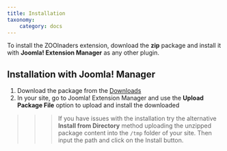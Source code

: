 ```yaml
---
title: Installation
taxonomy:
    category: docs
---
```


To install the ZOOlnaders extension, download the **zip** package and install it with **Joomla! Extension Manager** as any other plugin.

## Installation with Joomla! Manager

1. Download the package from the [Downloads](https://www.zoolanders.com/extensions/zoolanders)
2. In your site, go to Joomla! Extension Manager and use the **Upload Package File** option to upload and install the downloaded

>>> If you have issues with the installation try the alternative **Install from Directory** method uploading the unzipped package content into the `/tmp` folder of your site. Then input the path and click on the Install button.

